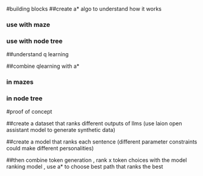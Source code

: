 #building blocks 
##create a* algo to understand how it works 
### use with maze
### use with node tree

##understand q learning 


##combine qlearning with a*
### in mazes
### in node tree 



#proof of concept 

##create a dataset that ranks different outputs of llms (use laion open assistant model to generate synthetic data) 

##create a model that ranks each sentence (different parameter constraints could make different personalities)

##then combine token generation , rank x token choices with the model ranking model , use a* to choose best path that ranks the best